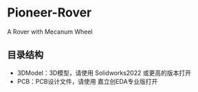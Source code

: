 # Pioneer-Rover

 A Rover with Mecanum Wheel

## 目录结构

- 3DModel：3D模型，请使用 Solidworks2022 或更高的版本打开
- PCB：PCB设计文件，请使用 嘉立创EDA专业版打开
